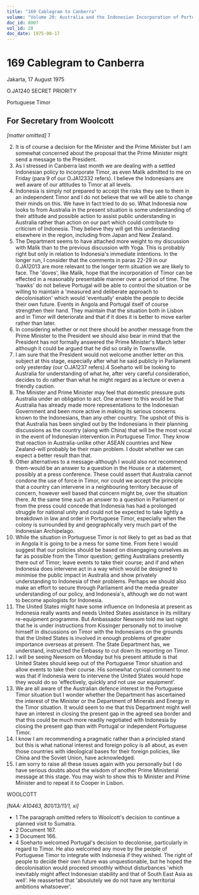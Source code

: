 ```yaml
---
title: "169 Cablegram to Canberra"
volume: "Volume 20: Australia and the Indonesian Incorporation of Portuguese Timor, 1974-1976"
doc_id: 8007
vol_id: 20
doc_date: 1975-08-17
---
```


# 169 Cablegram to Canberra

Jakarta, 17 August 1975

O.JA1240 SECRET PRIORITY

Portuguese Timor

## For Secretary from Woolcott

_[matter omitted] 1_

  2. It is of course a decision for the Minister and the Prime Minister but I am somewhat concerned about the proposal that the Prime Minister might send a message to the President.
  3. As I stressed in Canberra last month we are dealing with a settled Indonesian policy to incorporate Timor, as even Malik admitted to me on Friday (para 9 of our O.JA12332 refers). I believe the Indonesians are well aware of our attitudes to Timor at all levels.
  4. Indonesia is simply not prepared to accept the risks they see to them in an independent Timor and I do not believe that we will be able to change their minds on this. We have in fact tried to do so. What Indonesia now looks to from Australia in the present situation is some understanding of their attitude and possible action to assist public understanding in Australia rather than action on our part which could contribute to criticism of Indonesia. They believe they will get this understanding elsewhere in the region, including from Japan and New Zealand.
  5. The Department seems to have attached more weight to my discussion with Malik than to the previous discussion with Yoga. This is probably right but only in relation to Indonesia's immediate intentions. In the longer run, I consider that the comments in paras 22-29 in our 0.JA12013 are more relevant to the longer term situation we are likely to face. The 'doves', like Malik, hope that the incorporation of Timor can be effected in a reasonably presentable manner over a period of time. The 'hawks' do not believe Portugal will be able to control the situation or be willing to maintain a 'measured and deliberate approach to decolonisation' which would 'eventually' enable the people to decide their own future. Events in Angola and Portugal itself of course strengthen their hand. They maintain that the situation both in Lisbon and in Timor will deteriorate and that if it does it is better to move earlier rather than later.
  6. In considering whether or not there should be another message from the Prime Minister to the President we should also bear in mind that the President has not formally answered the Prime Minister's March letter although it could be argued that he did so orally in Townsville.
  7. I am sure that the President would not welcome another letter on this subject at this stage, especially after what he said publicly in Parliament only yesterday (our O.JA1237 refers).4 Soeharto will be looking to Australia for understanding of what he, after very careful consideration, decides to do rather than what he might regard as a lecture or even a friendly caution.
  8. The Minister and Prime Minister may feel that domestic pressure puts Australia under an obligation to act. One answer to this would be that Australia has already made more representations to the Indonesian Government and been more active in making its serious concerns known to the Indonesians, than any other country. The upshot of this is that Australia has been singled out by the Indonesians in their planning discussions as the country (along with China) that will be the most vocal in the event of Indonesian intervention in Portuguese Timor. They know that reaction in Australia-unlike other ASEAN countries and New Zealand-will probably be their main problem. I doubt whether we can expect a better result than that.
  9. Other alternatives to a message-although I would also not recommend them-would be an answer to a question in the House or a statement, possibly at a press conference. These could assert that Australia cannot condone the use of force in Timor, nor could we accept the principle that a country can intervene in a neighbouring territory because of concern, however well based that concern might be, over the situation there. At the same time such an answer to a question in Parliament or from the press could concede that Indonesia has had a prolonged struggle for national unity and could not be expected to take lightly a breakdown in law and order in Portuguese Timor, especially when the colony is surrounded by and geographically very much part of the Indonesian Archipelago.
  10. While the situation in Portuguese Timor is not likely to get as bad as that in Angola it is going to be a mess for some time. From here I would suggest that our policies should be based on disengaging ourselves as far as possible from the Timor question; getting Australians presently there out of Timor; leave events to take their course; and if and when Indonesia does intervene act in a way which would be designed to minimise the public impact in Australia and show privately understanding to Indonesia of their problems. Perhaps we should also make an effort to secure through Parliament and the media greater understanding of our policy, and Indonesia's, although we do not want to become apologists for Indonesia.
  11. The United States might have some influence on Indonesia at present as Indonesia really wants and needs United States assistance in its military re-equipment programme. But Ambassador Newsom told me last night that he is under instructions from Kissinger personally not to involve himself in discussions on Timor with the Indonesians on the grounds that the United States is involved in enough problems of greater importance overseas at present. The State Department has, we understand, instructed the Embassy to cut down its reporting on Timor.
  12. I will be seeing Newsom on Monday but his present attitude is that United States should keep out of the Portuguese Timor situation and allow events to take their course. His somewhat cynical comment to me was that if Indonesia were to intervene the United States would hope they would do so 'effectively, quickly and not use our equipment'.
  13. We are all aware of the Australian defence interest in the Portuguese Timor situation but I wonder whether the Department has ascertained the interest of the Minister or the Department of Minerals and Energy in the Timor situation. It would seem to me that this Department might well have an interest in closing the present gap in the agreed sea border and that this could be much more readily negotiated with Indonesia by closing the present gap than with Portugal or independent Portuguese Timor.
  14. I know I am recommending a pragmatic rather than a principled stand but this is what national interest and foreign policy is all about, as even those countries with ideological bases for their foreign policies, like China and the Soviet Union, have acknowledged.
  15. I am sorry to raise all these issues again with you personally but I do have serious doubts about the wisdom of another Prime Ministerial message at this stage. You may wish to show this to Minister and Prime Minister and to repeat it to Cooper in Lisbon.



WOOLCOTT

_[NAA: A10463, 801/13/11/1, xi]_

  * 1 The paragraph omitted refers to Woolcott's decision to continue a planned visit to Sumatra. 
  * 2 Document 167.
  * 3 Document 166.
  * 4 Soeharto welcomed Portugal's decision to decolonise, particularly in regard to Timor. He also welcomed any move by the people of Portuguese Timor to integrate with Indonesia if they wished. The right of people to decide their own future was unquestionable, but he hoped the decolonisation would proceed smoothly without disturbances 'which inevitably might affect Indonesian stability and that of South East Asia as well'. He reasserted that 'absolutely we do not have any territorial ambitions whatsoever'.


